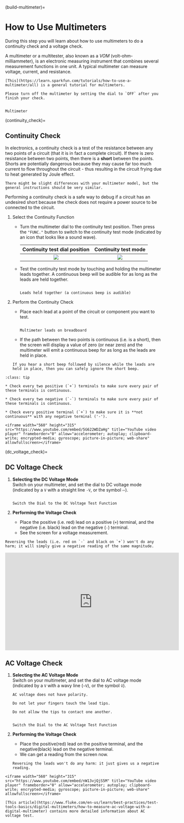 (build-multimeter)=
# How to Use Multimeters

During this step you will learn about how to use multimeters to do a continuity check and a voltage check.    

A multimeter or a multitester, also known as a *VOM* (volt-ohm-milliammeter), is an electronic measuring instrument that combines several measurement functions in one unit. A typical multimeter can measure voltage, current, and resistance. 

```{seealso}
[This](https://learn.sparkfun.com/tutorials/how-to-use-a-multimeter/all) is a general tutorial for multimeters.
```

```{attention}
Please turn off the multimeter by setting the dial to `OFF` after you finish your check.    
```

```{figure} ./_images/multimeters/multimeters.jpg

Multimeter
```

(continuity_check)=
## Continuity Check

In electronics, a continuity check is a test of the resistance between any two points of a circuit (that it is in fact a complete circuit). If there is zero resistance between two points, then there is a **short** between the points. Shorts are potentially dangerous because they may cause far too much current to flow throughout the circuit - thus resulting in the circuit frying due to heat generated by Joule effect.

```{note}
There might be slight differences with your multimeter model, but the general instructions should be very similar.
```

Performing a continuity check is a safe way to debug if a circuit has an undesired short because the check does not require a power source to be connected to the circuit.

1. Select the Continuity Function
    
    * Turn the multimeter dial to the continuity test position. Then press the `"FUNC."` button to switch to the continuity test mode (indicated by an icon that looks like a sound wave).

        | Continuity test dial position | Continuity test mode |
        |:-----------------------------:|:---------------------:
        |![](./_images/multimeters/multimeter_dial_continuity_inked.jpg) | ![](./_images/multimeters/multimeter_continuity_mode_inked.jpg) 

    * Test the continuity test mode by touching and holding the multimeter leads together. A continuous beep will be audible for as long as the leads are held together. 

        ```{figure} ./_images/multimeters/multimeter_leads_together_inked.jpg

        Leads held together (a continuous beep is audible)
        ```

2. Perform the Continuity Check  

    * Place each lead at a point of the circuit or component you want to test.   

        ```{figure} ./_images/multimeters/multimeter_leads_on_board.jpg

        Multimeter leads on breadboard
        ```

    * If the path between the two points is continuous (i.e. is a short), then the screen will display a value of zero (or near zero) and the multimeter will emit a continuous beep for as long as the leads are held in place.
    
    ```{note}
    If you hear a short beep followed by silence while the leads are held in place, then you can safely ignore the short beep.
    ```

```{admonition} General Continuity Check Strategy
:class: tip

* Check every two positive (`+`) terminals to make sure every pair of these terminals is continuous.

* Check every two negative (`-`) terminals to make sure every pair of these terminals is continuous.

* Check every positive terminal (`+`) to make sure it is **not continuous** with any negative terminal ('-').  
```

```{seealso}
<iframe width="560" height="315" src="https://www.youtube.com/embed/5G622WDZaHg" title="YouTube video player" frameborder="0" allow="accelerometer; autoplay; clipboard-write; encrypted-media; gyroscope; picture-in-picture; web-share" allowfullscreen></iframe>
```

(dc_voltage_check)=
## DC Voltage Check

1. **Selecting the DC Voltage Mode**  
    Switch on your multimeter, and set the dial to DC voltage mode (indicated by a `V` with a straight line `-V`, or the symbol `⎓`).   

    ```{figure} ./_images/multimeters/multimeter_dial_dc_voltage.jpg

    Switch the Dial to the DC Voltage Test Function
    ```

2. **Performing the Voltage Check**  
    * Place the positive (i.e. red) lead on a positive (`+`) terminal, and the negative (i.e. black) lead on the negative (`-`) terminal.  
    * See the screen for a voltage measurement.   

```{note}
Reversing the leads (i.e. red on `-` and black on `+`) won't do any harm; it will simply give a negative reading of the same magnitude.
```

<iframe width="560" height="315" src="https://www.youtube.com/embed/TdUK6RPdIrA" title="YouTube video player" frameborder="0" allow="accelerometer; autoplay; clipboard-write; encrypted-media; gyroscope; picture-in-picture; web-share" allowfullscreen></iframe>

## AC Voltage Check

1. **Selecting the AC Voltage Mode**  
    Switch on your multimeter, and set the dial to AC voltage mode (indicated by a `V` with a wavy line (`~V`), or the symbol `ṽ`).  

    ```{tip}
    AC voltage does not have polarity. 
    ```

    ```{danger}
    Do not let your fingers touch the lead tips.

    Do not allow the tips to contact one another.
    ```

    ```{figure} ./_images/multimeters/multimeter_dial_ac_voltage.jpg

    Switch the Dial to the AC Voltage Test Function
    ```

2. **Performing the Voltage Check**  
    * Place the positive(red) lead on the positive terminal, and the negative(black) lead on the negative terminal.  
    * We can get a reading from the screen now.

    ```{tip}
    Reversing the leads won't do any harm: it just gives us a negative reading.  
    ```


```{seealso}
<iframe width="560" height="315" src="https://www.youtube.com/embed/nW13vjQjS5M" title="YouTube video player" frameborder="0" allow="accelerometer; autoplay; clipboard-write; encrypted-media; gyroscope; picture-in-picture; web-share" allowfullscreen></iframe>

[This article](https://www.fluke.com/en-us/learn/best-practices/test-tools-basics/digital-multimeters/how-to-measure-ac-voltage-with-a-digital-multimeter) contains more detailed information about AC voltage test.    
```
